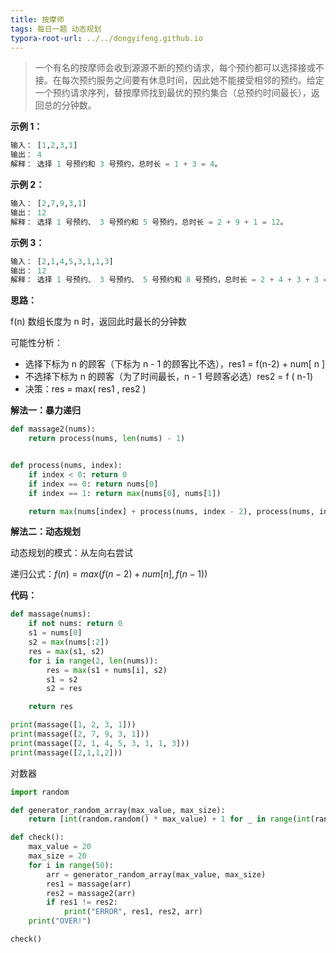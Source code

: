 ```yaml
---
title: 按摩师
tags: 每日一题 动态规划
typora-root-url: ../../dongyifeng.github.io
---
```


> 一个有名的按摩师会收到源源不断的预约请求，每个预约都可以选择接或不接。在每次预约服务之间要有休息时间，因此她不能接受相邻的预约。给定一个预约请求序列，替按摩师找到最优的预约集合（总预约时间最长），返回总的分钟数。

**示例 1：**

```python
输入： [1,2,3,1]
输出： 4
解释： 选择 1 号预约和 3 号预约，总时长 = 1 + 3 = 4。
```



**示例 2：**

```python
输入： [2,7,9,3,1]
输出： 12
解释： 选择 1 号预约、 3 号预约和 5 号预约，总时长 = 2 + 9 + 1 = 12。
```



**示例 3：**

```python
输入： [2,1,4,5,3,1,1,3]
输出： 12
解释： 选择 1 号预约、 3 号预约、 5 号预约和 8 号预约，总时长 = 2 + 4 + 3 + 3 = 12。
```



**思路：**

f(n) 数组长度为 n 时，返回此时最长的分钟数

可能性分析：

- 选择下标为 n 的顾客（下标为 n - 1 的顾客比不选），res1 = f(n-2) + num[ n ]   
- 不选择下标为 n 的顾客（为了时间最长，n - 1 号顾客必选）res2 = f ( n-1)
- 决策：res = max( res1 , res2 )



**解法一：暴力递归**

```python
def massage2(nums):
    return process(nums, len(nums) - 1)


def process(nums, index):
    if index < 0: return 0
    if index == 0: return nums[0]
    if index == 1: return max(nums[0], nums[1])

    return max(nums[index] + process(nums, index - 2), process(nums, index - 1))
```



**解法二：动态规划**

动态规划的模式：从左向右尝试

递归公式：$f(n)=max( f(n-2)+num[n],f(n-1) )$



**代码：**

```python
def massage(nums):
    if not nums: return 0
    s1 = nums[0]
    s2 = max(nums[:2])
    res = max(s1, s2)
    for i in range(2, len(nums)):
        res = max(s1 + nums[i], s2)
        s1 = s2
        s2 = res

    return res

print(massage([1, 2, 3, 1]))
print(massage([2, 7, 9, 3, 1]))
print(massage([2, 1, 4, 5, 3, 1, 1, 3]))
print(massage([2,1,1,2]))
```



对数器

```python
import random

def generator_random_array(max_value, max_size):
    return [int(random.random() * max_value) + 1 for _ in range(int(random.random() * max_size))]

def check():
    max_value = 20
    max_size = 20
    for i in range(50):
        arr = generator_random_array(max_value, max_size)
        res1 = massage(arr)
        res2 = massage2(arr)
        if res1 != res2:
            print("ERROR", res1, res2, arr)
    print("OVER!")

check()
```






